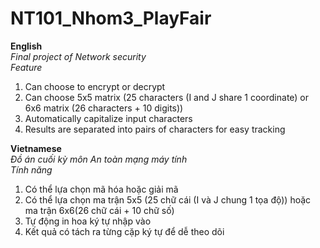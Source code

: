 # NT101_Nhom3_PlayFair  

**English**  
*Final project of Network security*    
*Feature*  
   1. Can choose to encrypt or decrypt
   2. Can choose 5x5 matrix (25 characters (I and J share 1 coordinate) or 6x6 matrix (26 characters + 10 digits))
   3. Automatically capitalize input characters
   4. Results are separated into pairs of characters for easy tracking
   
**Vietnamese**  
*Đồ án cuối kỳ môn An toàn mạng máy tính*  
*Tính năng*  
  1. Có thể lựa chọn mã hóa hoặc giải mã
  2. Có thể lựa chọn ma trận 5x5 (25 chữ cái (I và J chung 1 tọa độ)) hoặc ma trận 6x6(26 chữ cái + 10 chữ số)
  3. Tự động in hoa ký tự nhập vào
  4. Kết quả có tách ra từng cặp ký tự để dễ theo dõi

